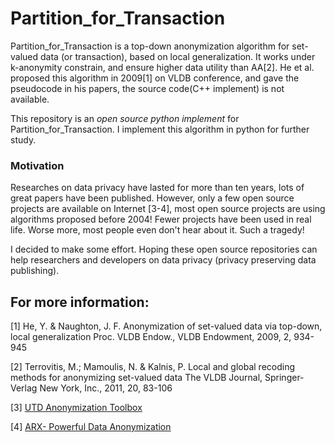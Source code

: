 Partition_for_Transaction
===========================
Partition_for_Transaction is a top-down anonymization algorithm for set-valued data (or transaction), based on local generalization. It works under k-anonymity constrain, and ensure higher data utility than AA[2]. He et al. proposed this algorithm in 2009[1] on VLDB conference, and gave the pseudocode in his papers, the source code(C++ implement) is not available.

This repository is an *open source python implement* for Partition_for_Transaction. I implement this algorithm in python for further study.

### Motivation 
Researches on data privacy have lasted for more than ten years, lots of great papers have been published. However, only a few open source projects are available on Internet [3-4], most open source projects are using algorithms proposed before 2004! Fewer projects have been used in real life. Worse more, most people even don't hear about it. Such a tragedy! 

I decided to make some effort. Hoping these open source repositories can help researchers and developers on data privacy (privacy preserving data publishing).

## For more information:
[1]  He, Y. & Naughton, J. F. Anonymization of set-valued data via top-down, local generalization Proc. VLDB Endow., VLDB Endowment, 2009, 2, 934-945

[2] Terrovitis, M.; Mamoulis, N. & Kalnis, P. Local and global recoding methods for anonymizing set-valued data The VLDB Journal, Springer-Verlag New York, Inc., 2011, 20, 83-106

[3] [UTD Anonymization Toolbox](http://cs.utdallas.edu/dspl/cgi-bin/toolbox/index.php?go=home)

[4] [ARX- Powerful Data Anonymization](https://github.com/arx-deidentifier/arx)
